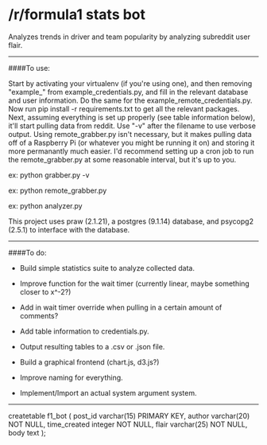 # /r/formula1 stats bot

Analyzes trends in driver and team popularity by analyzing subreddit user flair.

------
####To use:

Start by activating your virtualenv (if you're using one), and then removing "example_" from example_credentials.py, and fill in the relevant database and user information. Do the same for the example_remote_credentials.py. Now run pip install -r requirements.txt to get all the relevant packages. Next, assuming everything is set up properly (see table information below), it'll start pulling data from reddit. Use "-v" after the filename to use verbose output. Using remote_grabber.py isn't necessary, but it makes pulling data off of a Raspberry Pi (or whatever you might be running it on) and storing it more permanantly much easier. I'd recommend setting up a cron job to run the remote_grabber.py at some reasonable interval, but it's up to you.

  ex: python grabber.py -v
  
  ex: python remote_grabber.py
  
  ex: python analyzer.py

This project uses praw (2.1.21), a postgres (9.1.14) database, and psycopg2 (2.5.1) to interface with the database.

------

####To do:

- Build simple statistics suite to analyze collected data.

- Improve function for the wait timer (currently linear, maybe something closer to x^-2?)

- Add in wait timer override when pulling in a certain amount of comments?

- Add table information to credentials.py.

- Output resulting tables to a .csv or .json file.

- Build a graphical frontend (chart.js, d3.js?)

- Improve naming for everything.

- Implement/Import an actual system argument system.

------

createtable f1_bot (
  post_id varchar(15) PRIMARY KEY,
  author varchar(20) NOT NULL,
  time_created integer NOT NULL,
  flair varchar(25) NOT NULL,
  body text
  );
